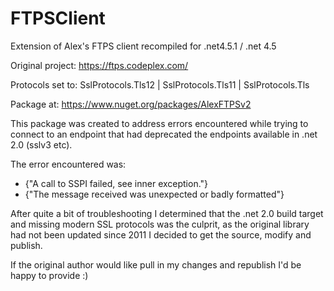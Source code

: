 # FTPSClient
Extension of Alex's FTPS client recompiled for .net4.5.1 / .net 4.5

Original project: https://ftps.codeplex.com/

Protocols set to:
SslProtocols.Tls12 | SslProtocols.Tls11 | SslProtocols.Tls

Package at:
https://www.nuget.org/packages/AlexFTPSv2

This package was created to address errors encountered while trying to connect to an endpoint that had deprecated the endpoints available in .net 2.0 (sslv3 etc).

The error encountered was: 
* {"A call to SSPI failed, see inner exception."}
* {"The message received was unexpected or badly formatted"}
 
After quite a bit of troubleshooting I determined that the .net 2.0 build target and missing modern SSL protocols was the culprit, as the original library had not been updated since 2011 I decided to get the source, modify and publish.

If the original author would like pull in my changes and republish I'd be happy to provide :)

